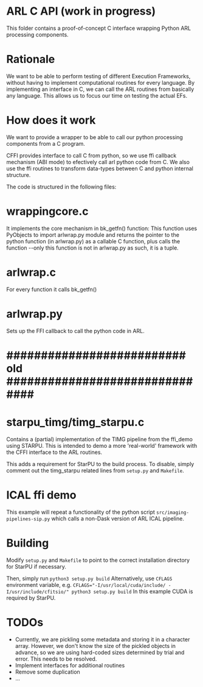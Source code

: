 # ARL C API (work in progress)
This folder contains a proof-of-concept C interface wrapping Python ARL
processing components.

# Rationale
We want to be able to perform testing of different Execution Frameworks, without
having to implement computational routines for every language. By implementing
an interface in C, we can call the ARL routines from basically any language.
This allows us to focus our time on testing the actual EFs.

# How does it work

We want to provide a wrapper to be able to call our python processing components from a C program.

CFFI provides interface to call C from python, so we use ffi callback mechanism (ABI mode) to efectively call arl python code from C.
We also use the ffi routines to transform data-types between C and python internal structure.

The code is structured in the following files:

wrappingcore.c
==============

It implements the core mechanism in bk_getfn() function: This function uses PyObjects to import arlwrap.py module and 
returns the pointer to the python function (in arlwrap.py) as a callable C function, plus 
calls the function --only this function is not in arlwrap.py as such, it is a tuple.

arlwrap.c 
========
For every function it calls bk_getfn() 

arlwrap.py
=========
Sets up the FFI callback to call the python code in ARL.




# ########################## old ############################### #

# starpu\_timg/timg\_starpu.c

Contains a (partial) implementation of the TIMG pipeline from the ffi\_demo using
STARPU. This is intended to demo a more 'real-world' framework with the CFFI
interface to the ARL routines.

This adds a requirement for StarPU to the build process. To disable, simply
comment out the timg\_starpu related lines from `setup.py` and `Makefile`.

# ICAL ffi demo
This example will repeat a functionality of the python script `src/imaging-pipelines-sip.py`
which calls a non-Dask version of ARL ICAL pipeline.

# Building
Modify `setup.py` and `Makefile` to point to the correct installation directory
for StarPU if necessary.

Then, simply run `python3 setup.py build`
Alternatively, use `CFLAGS` environment variable, e.g.
`CFLAGS="-I/usr/local/cuda/include/ -I/usr/include/cfitsio/" python3 setup.py build`
In this example CUDA is required by StarPU.




# TODOs
 - Currently, we are pickling some metadata and storing it in a character
	 array. However, we don't know the size of the pickled objects in advance, so
	 we are using hard-coded sizes determined by trial and error. This needs to be
	 resolved.
 - Implement interfaces for additional routines
 - Remove some duplication
 - ...


